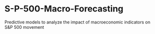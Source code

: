 # S-P-500-Macro-Forecasting
Predictive models to analyze the impact of macroeconomic indicators on S&amp;P 500 movement
